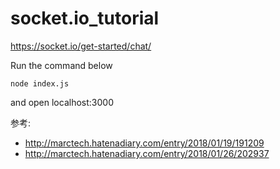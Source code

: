 # socket.io_tutorial
https://socket.io/get-started/chat/


Run the command below
```
node index.js
```

and open localhost:3000

参考:
- http://marctech.hatenadiary.com/entry/2018/01/19/191209
- http://marctech.hatenadiary.com/entry/2018/01/26/202937
